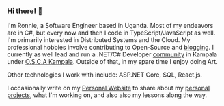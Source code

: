 ### Hi there! 👋
I'm Ronnie, a Software Engineer based in Uganda. Most of my endeavors are in C#, but every now and then I code in TypeScript/JavaScript as well. I'm primarily interested in Distributed Systems and the Cloud. My professional hobbies involve contributing to Open-Source and [blogging](https://ronnielutaro.github.io/blog). I currently as well lead and run a .NET/C# Developer [community](https://chat.whatsapp.com/D8MPoXMBDvj9c9MLfoxOnL) in Kampala under [O.S.C.A Kampala](https://oscakampala.github.io). Outside of that, in my spare time I enjoy doing Art.

Other technologies I work with include: ASP.NET Core, SQL, React.js.

I occasionally write on my [Personal Website](https://ronnielutalo.github.io/) to share about my [personal projects](https://ronnielutalo.github.io/projects/), what I'm working on, and also also my lessons along the way.

